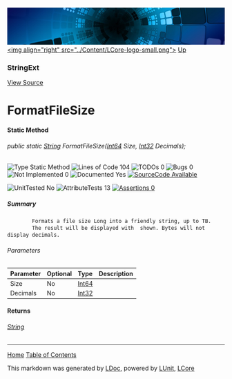 ![](../Content/LCore-banner-small.png "")
[&lt;img align=&quot;right&quot; src=&quot;../Content/LCore-logo-small.png&quot;&gt;](../../README.md)
[Up](StringExt.md)

### StringExt
[View Source](../Extensions/Reference%20Types/StringExt.cs)

# FormatFileSize

#### Static Method

###### public static [String](https://msdn.microsoft.com/en-us/library/system.string.aspx) FormatFileSize([Int64](https://msdn.microsoft.com/en-us/library/system.int64.aspx) Size, [Int32](https://msdn.microsoft.com/en-us/library/system.int32.aspx) Decimals);

![Type Static Method](http://b.repl.ca/v1/Type-Static%20Method-blue.png "") ![Lines of Code 104](http://b.repl.ca/v1/Lines%20of%20Code-104-blue.png "") ![TODOs 0](http://b.repl.ca/v1/TODOs-0-green.png "") ![Bugs 0](http://b.repl.ca/v1/Bugs-0-green.png "") ![Not Implemented 0](http://b.repl.ca/v1/Not%20Implemented-0-green.png "") ![Documented Yes](http://b.repl.ca/v1/Documented-Yes-brightgreen.png "") [![SourceCode Available](http://b.repl.ca/v1/SourceCode-Available-brightgreen.png "")](../Extensions/Reference%20Types/StringExt.cs#L621)

![UnitTested No](http://b.repl.ca/v1/UnitTested-No-lightgrey.png "") ![AttributeTests 13](http://b.repl.ca/v1/AttributeTests-13-brightgreen.png "") [![Assertions 0](http://b.repl.ca/v1/Assertions-0-lightgrey.png "")](../Extensions/Reference%20Types/StringExt.cs)

##### Summary

            Formats a file size Long into a friendly string, up to TB.
            The result will be displayed with  shown. Bytes will not display decimals.
            

###### Parameters

Parameter | Optional | Type | Description
:---  | :---  | :---  | :--- 
Size | No | [Int64](https://msdn.microsoft.com/en-us/library/system.int64.aspx) | 
Decimals | No | [Int32](https://msdn.microsoft.com/en-us/library/system.int32.aspx) | 


#### Returns

###### [String](https://msdn.microsoft.com/en-us/library/system.string.aspx)



---

[Home](../../README.md) [Table of Contents](../../TableOfContents.md)

This markdown was generated by [LDoc](https://github.com/CodeSingularity/LDoc), powered by [LUnit](https://github.com/CodeSingularity/LUnit), [LCore](https://github.com/CodeSingularity/LCore)
